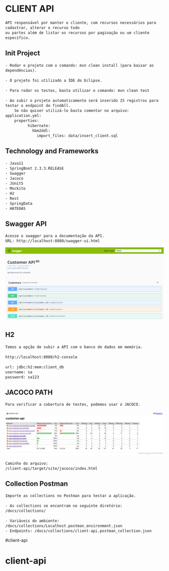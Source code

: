 # CLIENT API

    API responsável por manter o cliente, com recursos necessários para cadastrar, alterar o recurso todo 
    ou partes além de listar os recursos por paginação ou um cliente específico.

## Init Project

    - Rodar o projeto com o comando: mvn clean install (para baixar as dependências).
    
    - O projeto foi utilizado a IDE do Eclipse.
    
    - Para rodar os testes, basta utilizar o comando: mvn clean test
    
    - Ao subir o projeto automaticamente será inserido 25 registros para testar o endpoint do findAll.
        Se não quiser utilizá-lo basta comentar no arquivo: application.yml:
        properties:
              hibernate:
                hbm2ddl:
                  import_files: data/insert_client.sql
            
## Technology and Frameworks

    - Java11
    - SpringBoot 2.3.3.RELEASE
    - Swagger 
    - Jacoco
    - JUnit5
    - Mockito
    - H2
    - Rest
    - SpringData    
    - HATEOAS

## Swagger API

    Acesse o swagger para a documentação da API.
    URL: http://localhost:8080/swagger-ui.html
    
   ![Cobertura de Testes](./docs/swagger/swagger.PNG)
    
## H2

    Temos a opção de subir a API com o banco de dados em memória.

    http://localhost:8080/h2-console

    url: jdbc:h2:mem:client_db
    username: sa
    password: sa123
    
## JACOCO PATH

    Para verificar a cobertura de testes, podemos usar o JACOCO.

  ![Cobertura de Testes](./docs/jacoco/jacoco.PNG)

    Caminho do arquivo:
    /client-api/target/site/jacoco/index.html    

## Collection Postman

    Importe as collections no Postman para testar a aplicação.
    
    - As collections se encontram no seguinte diretório: /docs/collections/
    
    - Variáveis do ambiente: /docs/collections/Localhost.postman_environment.json
    - Endpoints: /docs/collections/client-api.postman_collection.json
    

#client-api
# client-api
